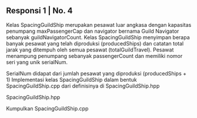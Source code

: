## Responsi 1 | No. 4

Kelas SpacingGuildShip merupakan pesawat luar angkasa dengan kapasitas penumpang maxPassengerCap dan navigator bernama Guild Navigator sebanyak guildNavigatorCount. Kelas SpacingGuildShip menyimpan berapa banyak pesawat yang telah diproduksi (producedShips) dan catatan total jarak yang ditempuh oleh semua pesawat (totalGuildTravel). Pesawat menampung penumpang sebanyak passengerCount dan memiliki nomor seri yang unik serialNum.

SerialNum didapat dari jumlah pesawat yang diproduksi (producedShips + 1) Implementasi kelas SpacingGuildShip dalam bentuk SpacingGuildShip.cpp dari definisinya di SpacingGuildShip.hpp

SpacingGuildShip.hpp

Kumpulkan SpacingGuildShip.cpp